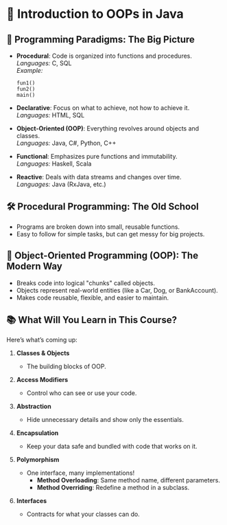 # 🌟 Introduction to OOPs in Java

## 🚀 Programming Paradigms: The Big Picture

- **Procedural**: Code is organized into functions and procedures.  
  _Languages:_ C, SQL  
  _Example:_  
  ```
  fun1()
  fun2()
  main()
  ```

- **Declarative**: Focus on what to achieve, not how to achieve it.  
  _Languages:_ HTML, SQL

- **Object-Oriented (OOP)**: Everything revolves around objects and classes.  
  _Languages:_ Java, C#, Python, C++

- **Functional**: Emphasizes pure functions and immutability.  
  _Languages:_ Haskell, Scala

- **Reactive**: Deals with data streams and changes over time.  
  _Languages:_ Java (RxJava, etc.)


## 🛠 Procedural Programming: The Old School

- Programs are broken down into small, reusable functions.
- Easy to follow for simple tasks, but can get messy for big projects.


## 🧩 Object-Oriented Programming (OOP): The Modern Way

- Breaks code into logical "chunks" called objects.
- Objects represent real-world entities (like a Car, Dog, or BankAccount).
- Makes code reusable, flexible, and easier to maintain.


## 📚 What Will You Learn in This Course?

Here’s what’s coming up:

1. **Classes & Objects**  
   - The building blocks of OOP.

2. **Access Modifiers**  
   - Control who can see or use your code.

3. **Abstraction**  
   - Hide unnecessary details and show only the essentials.

4. **Encapsulation**  
   - Keep your data safe and bundled with code that works on it.

5. **Polymorphism**  
   - One interface, many implementations!  
     - **Method Overloading**: Same method name, different parameters.  
     - **Method Overriding**: Redefine a method in a subclass.

6. **Interfaces**  
   - Contracts for what your classes can do.

